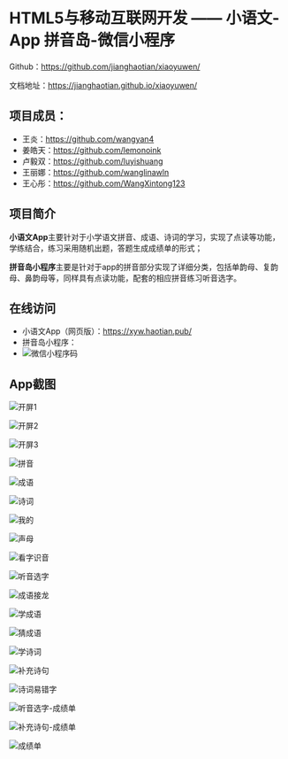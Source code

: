 # HTML5与移动互联网开发 —— 小语文-App 拼音岛-微信小程序

Github：https://github.com/jianghaotian/xiaoyuwen/

文档地址：https://jianghaotian.github.io/xiaoyuwen/

## 项目成员：

- 王炎：https://github.com/wangyan4
- 姜皓天：https://github.com/lemonoink
- 卢毅双：https://github.com/luyishuang
- 王丽娜：https://github.com/wanglinawln
- 王心彤：https://github.com/WangXintong123

## 项目简介

**小语文App**主要针对于小学语文拼音、成语、诗词的学习，实现了点读等功能，学练结合，练习采用随机出题，答题生成成绩单的形式；

**拼音岛小程序**主要是针对于app的拼音部分实现了详细分类，包括单韵母、复韵母、鼻韵母等，同样具有点读功能，配套的相应拼音练习听音选字。

## 在线访问

- 小语文App（网页版）：https://xyw.haotian.pub/
- 拼音岛小程序：
- ![微信小程序码](./images/wx.jpg)

## App截图

![开屏1](./images/开屏1.png)

![开屏2](./images/开屏2.png)

![开屏3](./images/开屏3.png)

![拼音](./images/拼音.png)

![成语](./images/成语.png)

![诗词](./images/诗词.png)

![我的](./images/我的.png)

![声母](./images/声母.png)

![看字识音](./images/看字识音.png)

![听音选字](./images/听音选字.png)

![成语接龙](./images/成语接龙.png)

![学成语](./images/学成语.png)

![猜成语](./images/猜成语.png)

![学诗词](./images/学诗词.png)

![补充诗句](./images/补充诗句.png)

![诗词易错字](./images/诗词易错字.png)

![听音选字-成绩单](./images/听音选字-成绩单.png)

![补充诗句-成绩单](./images/补充诗句-成绩单.png)

![成绩单](./images/成绩单.png)

